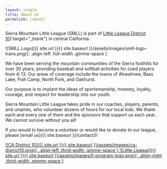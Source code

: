 ```yaml
---
layout: single
title: About Us
permalink: /about/
---
```


Sierra Mountain Little League (SMLL) is part of [Little League
District 10](https://www.cadistrict10.com){:target="_blank"}
in central California.

![SMLL Logo]({{ site.url }}{{ site.baseurl }}/assets/images/smll-logo-trans.png){: .align-left .full-width .gimme-space }

We have been serving the mountain communities of the Sierra foothills
for over 30 years, providing baseball and softball activities for coed
players from 4-13. Our areas of coverage include the towns of
Ahwahnee, Bass Lake, Fish Camp, North Fork, and Oakhurst.

Our purpose is to implant the ideas of sportsmanship, honesty, loyalty,
courage, and respect for leadership into our youth.

Sierra Mountain Little League takes pride in our coaches, players,
parents, and umpires, who volunteer dozens of hours for our local kids.
We thank each and every one of them and the sponsors that support us
each year. We cannot survive without you all!

If you would to become a volunteer or would like to donate to our
league, please [email us]({{ site.baseurl }}/contact/)!

<a href="https://www.cadistrict10.com/Default.aspx?tabid=1003220">
![CA District 10]({{ site.url }}{{ site.baseurl }}/assets/images/ca-district10.png){: .align-left .third-width .gimme-space }
</a>
<a href="https://www.littleleague.org/play-little-league/">
![Little League]({{ site.url }}{{ site.baseurl }}/assets/images/ll-program-logo.png){: .align-right .third-width .gimme-space }
</a>
